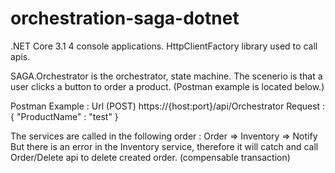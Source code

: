 # orchestration-saga-dotnet

.NET Core 3.1
4 console applications. 
HttpClientFactory library used to call apis. 

SAGA.Orchestrator is the orchestrator, state machine. The scenerio is that a user clicks a button to order a product. (Postman example is located below.)

Postman Example : 
Url (POST)
https://{host:port}/api/Orchestrator
Request : 
{
    "ProductName" : "test"
}

The services are called in the following order :  Order =>  Inventory => Notify 
But there is an error in the Inventory service, therefore it will catch and call Order/Delete api to delete created order. (compensable transaction) 



